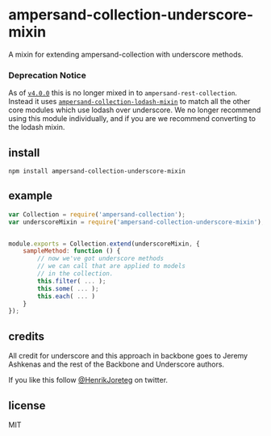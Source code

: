 # ampersand-collection-underscore-mixin

A mixin for extending ampersand-collection with underscore methods.

### Deprecation Notice
As of [`v4.0.0`](https://github.com/AmpersandJS/ampersand-rest-collection/pull/23) this is no longer mixed in to `ampersand-rest-collection`. Instead it uses [`ampersand-collection-lodash-mixin`](https://www.npmjs.com/package/ampersand-collection-lodash-mixin) to match all the other core modules which use lodash over underscore. We no longer recommend using this module individually, and if you are we recommend converting to the lodash mixin.

## install

```
npm install ampersand-collection-underscore-mixin
```

## example

```javascript
var Collection = require('ampersand-collection');
var underscoreMixin = require('ampersand-collection-underscore-mixin');


module.exports = Collection.extend(underscoreMixin, {
    sampleMethod: function () {
        // now we've got underscore methods 
        // we can call that are applied to models
        // in the collection.
        this.filter( ... );
        this.some( ... );
        this.each( ... )
    }
});
```

## credits

All credit for underscore and this approach in backbone goes to Jeremy Ashkenas and the rest of the Backbone and Underscore authors.

If you like this follow [@HenrikJoreteg](http://twitter.com/henrikjoreteg) on twitter.

## license

MIT

